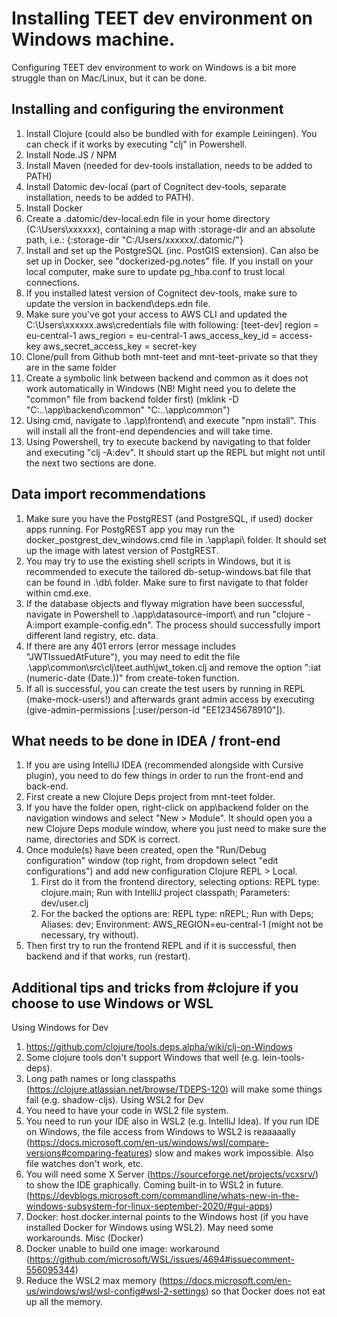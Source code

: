 # Installing TEET dev environment on Windows machine.

Configuring TEET dev environment to work on Windows is a bit more struggle than on Mac/Linux, but it can be done.

## Installing and configuring the environment
1. Install Clojure (could also be bundled with for example Leiningen). You can check if it works by executing "clj" in Powershell.
2. Install Node.JS / NPM
3. Install Maven (needed for dev-tools installation, needs to be added to PATH)
4. Install Datomic dev-local (part of Cognitect dev-tools, separate installation, needs to be added to PATH). 
5. Install Docker
6. Create a .datomic/dev-local.edn file in your home directory (C:\Users\xxxxxx\), containing a map with :storage-dir and an absolute path, i.e.: {:storage-dir "C:/Users/xxxxxx/.datomic/"}
7. Install and set up the PostgreSQL (inc. PostGIS extension). Can also be set up in Docker, see "dockerized-pg.notes" file. If you install on your local computer, make sure to update pg_hba.conf to trust local connections.
8. If you installed latest version of Cognitect dev-tools, make sure to update the version in backend\deps.edn file.
9. Make sure you've got your access to AWS CLI and updated the C:\Users\xxxxxx\.aws\credentials file with following:
  [teet-dev]
  region = eu-central-1
  aws_region = eu-central-1
  aws_access_key_id = access-key
  aws_secret_access_key = secret-key
10. Clone/pull from Github both mnt-teet and mnt-teet-private so that they are in the same folder
11. Create a symbolic link between backend and common as it does not work automatically in Windows (NB! Might need you to delete the "common" file from backend folder first)  (mklink -D "C:\..\app\backend\common\" "C:\..\app\common\")
12. Using cmd, navigate to .\app\frontend\ and execute "npm install". This will install all the front-end dependencies and will take time. 
13. Using Powershell, try to execute backend by navigating to that folder and executing "clj -A:dev". It should start up the REPL but might not until the next two sections are done.

## Data import recommendations
1. Make sure you have the PostgREST (and PostgreSQL, if used) docker apps running. For PostgREST app you may run the docker_postgrest_dev_windows.cmd file in .\app\api\ folder. It should set up the image with latest version of PostgREST.
2. You may try to use the existing shell scripts in Windows, but it is recommended to execute the tailored db-setup-windows.bat file that can be found in .\db\ folder. Make sure to first navigate to that folder within cmd.exe.
3. If the database objects and flyway migration have been successful, navigate in Powershell to .\app\datasource-import\ and run "clojure -A:import example-config.edn". The process should successfully import different land registry, etc. data.
4. If there are any 401 errors (error message includes "JWTIssuedAtFuture"), you may need to edit the file .\app\common\src\clj\teet.auth\jwt_token.clj and remove the option ":iat (numeric-date (Date.))" from create-token function.
5. If all is successful, you can create the test users by running in REPL (make-mock-users!) and afterwards grant admin access by executing (give-admin-permissions [:user/person-id "EE12345678910"]).

## What needs to be done in IDEA / front-end
1. If you are using IntelliJ IDEA (recommended alongside with Cursive plugin), you need to do few things in order to run the front-end and back-end.
2. First create a new Clojure Deps project from mnt-teet folder.
3. If you have the folder open, right-click on app\backend folder on the navigation windows and select "New > Module". It should open you a new Clojure Deps module window, where you just need to make sure the name, directories and SDK is correct.
4. Once module(s) have been created, open the "Run/Debug configuration" window (top right, from dropdown select "edit configurations") and add new configuration Clojure REPL > Local.
    1. First do it from the frontend directory, selecting options: REPL type: clojure.main; Run with IntelliJ project classpath; Parameters: dev/user.clj
    2. For the backed the options are: REPL type: nREPL; Run with Deps; Aliases: dev; Environment: AWS_REGION=eu-central-1 (might not be necessary, try without).
5. Then first try to run the frontend REPL and if it is successful, then backend and if that works, run (restart).

## Additional tips and tricks from #clojure if you choose to use Windows or WSL
Using Windows for Dev
  1. https://github.com/clojure/tools.deps.alpha/wiki/clj-on-Windows
  2. Some clojure tools don't support Windows that well (e.g. lein-tools-deps).
  3. Long path names or long classpaths (https://clojure.atlassian.net/browse/TDEPS-120) will make some things fail (e.g. shadow-cljs).
Using WSL2 for Dev
  1. You need to have your code in WSL2 file system.
  2. You need to run your IDE also in WSL2 (e.g. IntelliJ Idea). If you run IDE on Windows, the file access from Windows to WSL2 is reaaaaally (https://docs.microsoft.com/en-us/windows/wsl/compare-versions#comparing-features) slow and makes work impossible. Also file watches don't work, etc.
  3. You will need some X Server (https://sourceforge.net/projects/vcxsrv/) to show the IDE graphically. Coming built-in to WSL2 in future. (https://devblogs.microsoft.com/commandline/whats-new-in-the-windows-subsystem-for-linux-september-2020/#gui-apps)
  4. Docker: host.docker.internal points to the Windows host (if you have installed Docker for Windows using WSL2). May need some workarounds.
Misc (Docker)
  1. Docker unable to build one image: workaround (https://github.com/microsoft/WSL/issues/4694#issuecomment-556095344)
  2. Reduce the WSL2 max memory (https://docs.microsoft.com/en-us/windows/wsl/wsl-config#wsl-2-settings) so that Docker does not eat up all the memory.
